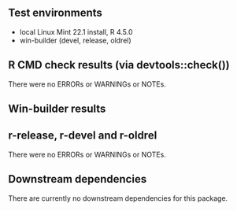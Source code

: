 ## Test environments
* local Linux Mint 22.1 install, R 4.5.0
* win-builder (devel, release, oldrel)

## R CMD check results (via devtools::check())
There were no ERRORs or WARNINGs or NOTEs. 

## Win-builder results
## r-release, r-devel and r-oldrel
There were no ERRORs or WARNINGs or NOTEs.

## Downstream dependencies
There are currently no downstream dependencies for this package.

